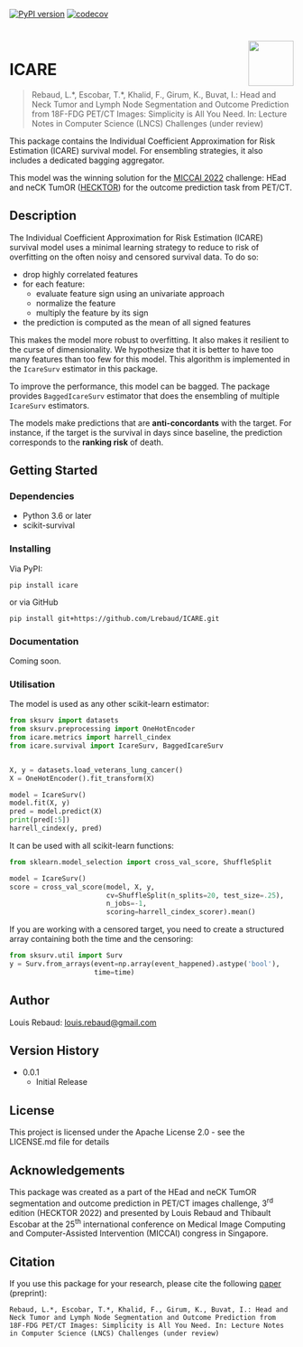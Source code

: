 [![PyPI version](https://badge.fury.io/py/icare.svg)](https://badge.fury.io/py/icare)
[![codecov](https://codecov.io/github/Lrebaud/ICARE/branch/main/graph/badge.svg?token=W4D5C373NR)](https://codecov.io/github/Lrebaud/ICARE)

<h1>
  <img align="right" height="80" src="https://raw.githubusercontent.com/Lrebaud/ICARE/main/img/logo.png">
   <br> ICARE
</h1>

> Rebaud, L.\*, Escobar, T.\*, Khalid, F., Girum, K., Buvat, I.: 
Head and Neck Tumor and Lymph Node Segmentation and Outcome Prediction from 18F-FDG PET/CT Images: Simplicity is All You Need. 
In: Lecture Notes in Computer Science (LNCS) Challenges (under review)

This package contains the Individual Coefficient Approximation for Risk Estimation
(ICARE) survival model. For ensembling strategies, it also includes a dedicated bagging aggregator.

This model was the winning solution for the [MICCAI 2022](https://conferences.miccai.org/2022/en/) challenge: HEad and neCK TumOR ([HECKTOR](https://hecktor.grand-challenge.org/)) for the outcome prediction task from PET/CT.

## Description

The Individual Coefficient Approximation for Risk Estimation (ICARE) survival model
uses a minimal learning strategy to reduce to risk of overfitting on the often 
noisy and censored survival data.
To do so:
 * drop highly correlated features
 * for each feature:
   * evaluate feature sign using an univariate approach
   * normalize the feature
   * multiply the feature by its sign
 * the prediction is computed as the mean of all signed features

This makes the model more robust to overfitting. It also makes it
resilient to the curse of dimensionality. We hypothesize that it is 
better to have too many features than too few for this model.
This algorithm is implemented in the `IcareSurv` estimator in this
package.

To improve the performance, this model can be bagged. The package
provides `BaggedIcareSurv` estimator that does the ensembling of 
multiple `IcareSurv` estimators. 

The models make predictions that are **anti-concordants** with the target. 
For instance, if the target is the survival in days since baseline, the
prediction corresponds to the **ranking risk** of death.


## Getting Started

### Dependencies

* Python 3.6 or later
* scikit-survival

### Installing

Via PyPI:
```shell
pip install icare
```
or via GitHub
```shell
pip install git+https://github.com/Lrebaud/ICARE.git
```

### Documentation
Coming soon.

### Utilisation

The model is used as any other scikit-learn estimator:
```python
from sksurv import datasets
from sksurv.preprocessing import OneHotEncoder
from icare.metrics import harrell_cindex
from icare.survival import IcareSurv, BaggedIcareSurv


X, y = datasets.load_veterans_lung_cancer()
X = OneHotEncoder().fit_transform(X)

model = IcareSurv()
model.fit(X, y)
pred = model.predict(X)
print(pred[:5])
harrell_cindex(y, pred)
```

It can be used with all scikit-learn functions:
```python
from sklearn.model_selection import cross_val_score, ShuffleSplit

model = IcareSurv()
score = cross_val_score(model, X, y,
                        cv=ShuffleSplit(n_splits=20, test_size=.25),
                        n_jobs=-1,
                        scoring=harrell_cindex_scorer).mean()

```

If you are working with a censored target, you need to create a
structured array containing both the time and the censoring:

```python
from sksurv.util import Surv
y = Surv.from_arrays(event=np.array(event_happened).astype('bool'),
                     time=time)
```


## Author

Louis Rebaud: [louis.rebaud@gmail.com](mailto:louis.rebaud@gmail.com)

## Version History

* 0.0.1
    * Initial Release

## License

This project is licensed under the Apache License 2.0 - see the LICENSE.md file for details

## Acknowledgements

This package was created as a part of the HEad and neCK TumOR segmentation and outcome prediction in PET/CT images challenge, 3<sup>rd</sup> edition (HECKTOR 2022) and presented by Louis Rebaud and Thibault Escobar at the 25<sup>th</sup> international conference on Medical Image Computing and Computer-Assisted Intervention (MICCAI) congress in Singapore.

## Citation

If you use this package for your research, please cite the following [paper](https://dx.doi.org/10.13140/RG.2.2.30709.04328) (preprint):

```blockquote
Rebaud, L.*, Escobar, T.*, Khalid, F., Girum, K., Buvat, I.: Head and Neck Tumor and Lymph Node Segmentation and Outcome Prediction from 18F-FDG PET/CT Images: Simplicity is All You Need. In: Lecture Notes in Computer Science (LNCS) Challenges (under review)
```
